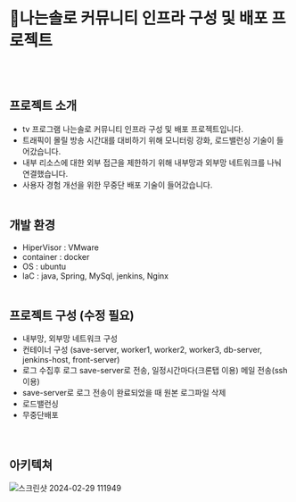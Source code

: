 # 💑나는솔로 커뮤니티 인프라 구성 및 배포 프로젝트
<br/></br>

## 프로젝트 소개

- tv 프로그램 나는솔로 커뮤니티 인프라 구성 및 배포 프로젝트입니다.
- 트래픽이 몰릴 방송 시간대를 대비하기 위해 모니터링 강화, 로드밸런싱 기술이 들어갔습니다.
- 내부 리소스에 대한 외부 접근을 제한하기 위해 내부망과 외부망 네트워크를 나눠 연결했습니다.
- 사용자 경험 개선을 위한 무중단 배포 기술이 들어갔습니다.
<br/></br>
## 개발 환경

- HiperVisor : VMware
- container : docker
- OS : ubuntu
- laC : java, Spring, MySql, jenkins, Nginx
<br/></br>

## 프로젝트 구성 (수정 필요)

- 내부망, 외부망 네트워크 구성
- 컨테이너 구성 (save-server, worker1, worker2, worker3, db-server, jenkins-host, front-server)
- 로그 수집후 로그 save-server로 전송, 일정시간마다(크론탭 이용) 메일 전송(ssh 이용)
- save-server로 로그 전송이 완료되었을 때 원본 로그파일 삭제
- 로드밸런싱
- 무중단배포  
<br/></br>

## 아키텍쳐
![스크린샷 2024-02-29 111949](https://github.com/babogyeong/SWU_KDT_IAM_SOLO_COMM/assets/122768710/a09751a3-50dc-446e-8e33-909110c9a088)

